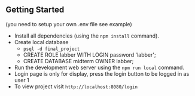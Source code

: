 ## Getting Started

(you need to setup your own .env file see example)
- Install all dependencies (using the `npm install` command).
- Create local database 
  - `psql -d final_project`
  - CREATE ROLE labber WITH LOGIN password 'labber';
  - CREATE DATABASE midterm OWNER labber;
- Run the development web server using the `npm run local` command.
- Login page is only for display, press the login button to be logged in as user 1
- To view project visit `http://localhost:8080/login`